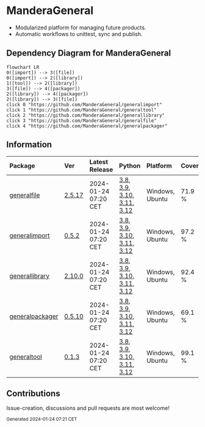 # ManderaGeneral
 - Modularized platform for managing future products.
 - Automatic workflows to unittest, sync and publish.

## Dependency Diagram for ManderaGeneral
```mermaid
flowchart LR
0([import]) --> 3([file])
0([import]) --> 2([library])
1([tool]) --> 2([library])
3([file]) --> 4([packager])
2([library]) --> 4([packager])
2([library]) --> 3([file])
click 0 "https://github.com/ManderaGeneral/generalimport"
click 1 "https://github.com/ManderaGeneral/generaltool"
click 2 "https://github.com/ManderaGeneral/generallibrary"
click 3 "https://github.com/ManderaGeneral/generalfile"
click 4 "https://github.com/ManderaGeneral/generalpackager"
```

## Information
| Package                                                              | Ver                                                 | Latest Release       | Python                                                                                                                                                                                                                                                                                                                | Platform        | Cover   |
|:---------------------------------------------------------------------|:----------------------------------------------------|:---------------------|:----------------------------------------------------------------------------------------------------------------------------------------------------------------------------------------------------------------------------------------------------------------------------------------------------------------------|:----------------|:--------|
| [generalfile](https://github.com/ManderaGeneral/generalfile)         | [2.5.17](https://pypi.org/project/generalfile/)     | 2024-01-24 07:20 CET | [3.8](https://www.python.org/downloads/release/python-380/), [3.9](https://www.python.org/downloads/release/python-390/), [3.10](https://www.python.org/downloads/release/python-3100/), [3.11](https://www.python.org/downloads/release/python-3110/), [3.12](https://www.python.org/downloads/release/python-3120/) | Windows, Ubuntu | 71.9 %  |
| [generalimport](https://github.com/ManderaGeneral/generalimport)     | [0.5.2](https://pypi.org/project/generalimport/)    | 2024-01-24 07:20 CET | [3.8](https://www.python.org/downloads/release/python-380/), [3.9](https://www.python.org/downloads/release/python-390/), [3.10](https://www.python.org/downloads/release/python-3100/), [3.11](https://www.python.org/downloads/release/python-3110/), [3.12](https://www.python.org/downloads/release/python-3120/) | Windows, Ubuntu | 97.2 %  |
| [generallibrary](https://github.com/ManderaGeneral/generallibrary)   | [2.10.0](https://pypi.org/project/generallibrary/)  | 2024-01-24 07:20 CET | [3.8](https://www.python.org/downloads/release/python-380/), [3.9](https://www.python.org/downloads/release/python-390/), [3.10](https://www.python.org/downloads/release/python-3100/), [3.11](https://www.python.org/downloads/release/python-3110/), [3.12](https://www.python.org/downloads/release/python-3120/) | Windows, Ubuntu | 92.4 %  |
| [generalpackager](https://github.com/ManderaGeneral/generalpackager) | [0.5.10](https://pypi.org/project/generalpackager/) | 2024-01-24 07:20 CET | [3.8](https://www.python.org/downloads/release/python-380/), [3.9](https://www.python.org/downloads/release/python-390/), [3.10](https://www.python.org/downloads/release/python-3100/), [3.11](https://www.python.org/downloads/release/python-3110/), [3.12](https://www.python.org/downloads/release/python-3120/) | Windows, Ubuntu | 69.1 %  |
| [generaltool](https://github.com/ManderaGeneral/generaltool)         | [0.1.3](https://pypi.org/project/generaltool/)      | 2024-01-24 07:20 CET | [3.8](https://www.python.org/downloads/release/python-380/), [3.9](https://www.python.org/downloads/release/python-390/), [3.10](https://www.python.org/downloads/release/python-3100/), [3.11](https://www.python.org/downloads/release/python-3110/), [3.12](https://www.python.org/downloads/release/python-3120/) | Windows, Ubuntu | 99.1 %  |

## Contributions
Issue-creation, discussions and pull requests are most welcome!

<sup>
Generated 2024-01-24 07:21 CET
</sup>

